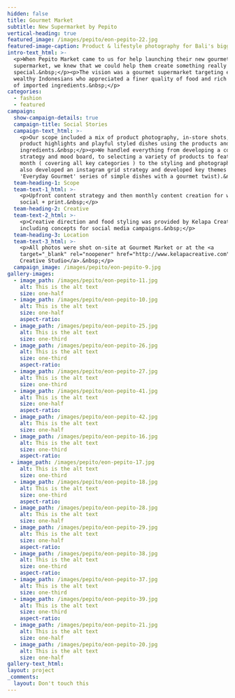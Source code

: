 ```yaml
---
hidden: false
title: Gourmet Market
subtitle: New Supermarket by Pepito
vertical-heading: true
featured_image: /images/pepito/eon-pepito-22.jpg
featured-image-caption: Product & lifestyle photography for Bali's biggest supermarket
intro-text_html: >-
  <p>When Pepito Market came to us for help launching their new gourmet
  supermarket, we knew that we could help them create something really
  special.&nbsp;</p><p>The vision was a gourmet supermarket targeting expats and
  wealthy Indonesians who appreciated a finer quality of food and rich variety
  of imported ingredients.&nbsp;</p>
categories:
  - fashion
  - featured
campaign:
  show-campaign-details: true
  campaign-title: Social Stories
  campaign-text_html: >-
    <p>Our scope included a mix of product photography, in-store shots, featured
    product highlights and playful styled dishes using the products and fresh
    ingredients.&nbsp;</p><p>We handled everything from developing a content
    strategy and mood board, to selecting a variety of products to feature each
    month ( covering all key categories ) to the styling and photography. We
    also developed an instagram grid strategy and developed key themes (like our
    'Everyday Gourmet' series of simple dishes with a gourmet twist).&nbsp;</p>
  team-heading-1: Scope
  team-text-1_html: >-
    <p>Upfront content strategy and then monthly content creation for web +
    social + print.&nbsp;</p>
  team-heading-2: Creative
  team-text-2_html: >-
    <p>Creative direction and food styling was provided by Kelapa Creative,
    including concepts for social media campaigns.&nbsp;</p>
  team-heading-3: Location
  team-text-3_html: >-
    <p>All photos were shot on-site at Gourmet Market or at the <a
    target="_blank" rel="noopener" href="http://www.kelapacreative.com">Kelapa
    Creative Studio</a>.&nbsp;</p>
  campaign_image: /images/pepito/eon-pepito-9.jpg
gallery-images:
  - image_path: /images/pepito/eon-pepito-11.jpg
    alt: This is the alt text
    size: one-half
  - image_path: /images/pepito/eon-pepito-10.jpg
    alt: This is the alt text
    size: one-half
    aspect-ratio:
  - image_path: /images/pepito/eon-pepito-25.jpg
    alt: This is the alt text
    size: one-third
  - image_path: /images/pepito/eon-pepito-26.jpg
    alt: This is the alt text
    size: one-third
    aspect-ratio:
  - image_path: /images/pepito/eon-pepito-27.jpg
    alt: This is the alt text
    size: one-third
  - image_path: /images/pepito/eon-pepito-41.jpg
    alt: This is the alt text
    size: one-half
    aspect-ratio:
  - image_path: /images/pepito/eon-pepito-42.jpg
    alt: This is the alt text
    size: one-half
  - image_path: /images/pepito/eon-pepito-16.jpg
    alt: This is the alt text
    size: one-third
    aspect-ratio:
 - image_path: /images/pepito/eon-pepito-17.jpg
    alt: This is the alt text
    size: one-third
  - image_path: /images/pepito/eon-pepito-18.jpg
    alt: This is the alt text
    size: one-third
    aspect-ratio:
  - image_path: /images/pepito/eon-pepito-28.jpg
    alt: This is the alt text
    size: one-half
  - image_path: /images/pepito/eon-pepito-29.jpg
    alt: This is the alt text
    size: one-half
    aspect-ratio:
  - image_path: /images/pepito/eon-pepito-38.jpg
    alt: This is the alt text
    size: one-third
    aspect-ratio:
  - image_path: /images/pepito/eon-pepito-37.jpg
    alt: This is the alt text
    size: one-third
  - image_path: /images/pepito/eon-pepito-39.jpg
    alt: This is the alt text
    size: one-third
    aspect-ratio:
  - image_path: /images/pepito/eon-pepito-21.jpg
    alt: This is the alt text
    size: one-half
  - image_path: /images/pepito/eon-pepito-20.jpg
    alt: This is the alt text
    size: one-half
gallery-text_html: 
layout: project
_comments:
  layout: Don't touch this
---
```


